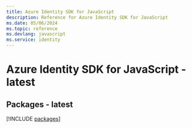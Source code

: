 ```yaml
---
title: Azure Identity SDK for JavaScript
description: Reference for Azure Identity SDK for JavaScript
ms.date: 05/06/2024
ms.topic: reference
ms.devlang: javascript
ms.service: identity
---
```

# Azure Identity SDK for JavaScript - latest
## Packages - latest
[!INCLUDE [packages](identity-index.md)]